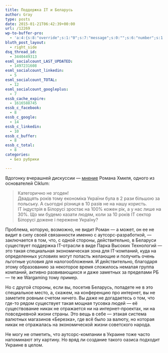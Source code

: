 ```yaml
---
title: Поддержка IT и Беларусь
author: Gray
type: posts
date: 2015-01-21T06:42:39+00:00
url: /12269
wp-to-buffer-pro:
  - 'a:4:{s:8:"override";s:1:"0";s:7:"message";s:0:"";s:6:"number";s:1:"1";s:16:"alternateMessage";s:0:"";}'
bluth_post_layout:
  - right_side
dsq_thread_id:
  - 3440449313
esml_socialcount_LAST_UPDATED:
  - 1497231608
esml_socialcount_linkedin:
  - 5
esml_socialcount_TOTAL:
  - 12
esml_socialcount_googleplus:
  - 7
essb_cache_expire:
  - 1616588745
essb_c_facebook:
  - 8
essb_c_google:
  - 14
essb_c_linkedin:
  - 10
essb_c_buffer:
  - 8
essb_c_total:
  - 8
categories:
  - Без рубрики

---
```








Вдогонку вчерашней дискуссии — <a href="https://www.facebook.com/romankhmil/posts/10152711857573845" target="_blank">мнение</a> Романа Хмиля, одного из основателей Ciklum:

> Категорично не згоден!  
> Двадцять років тому економіка України була в 2 рази більшою за польську. А сьогодні різниця в 10 разів не на нашу користь.  
> ІТ індустрія в Білорусі зростає на 100% кожен рік, а у нас лише на 30%. Що ми будемо казати людям, коли за 10 років ІТ сектор Білорусі дожене і пережене Україну?

Проблема, которую, возможно, не видит Роман — а может, он ее не видит в силу своей связанности именно с аутсорс-разработкой, — заключается в том, что, с одной стороны, действительно, в Беларуси существует поддержка IT-отрасли в виде Парка Высоких Технологий — это такая специальная экономическая зона для IT-компаний, куда на определенных условиях могут попасть желающие и получить очень льготные условия для налогообложения. И действительно, благодаря этому образованию за некоторое время сложилось немалая группа компаний, активно развивающихся и даже заметных за пределами РБ — те же Wargaming тому пример.

Но с другой стороны, если вы, посетив Беларусь, попадете не в это специальное место, а, скажем, на конференцию про интернет, вы не заметите ровным счетом ничего. Вы даже не догадаетесь о том, что где-то рядом существует такая мощная тусовка людей — её существование никак не отражается ни на интернет-проектах, ни на повседневной жизни страны. Это вещь в себе — этакая система валютных магазинов &#171;Березка&#187;, где всё было за валюту, но которая никак не отражалась на экономической жизни советского народа.

Не могу не отметить, что аутсорс-компании в Украине тоже часто напоминают эту картину. Но вряд ли создание такого оазиса подходит Украине в целом.